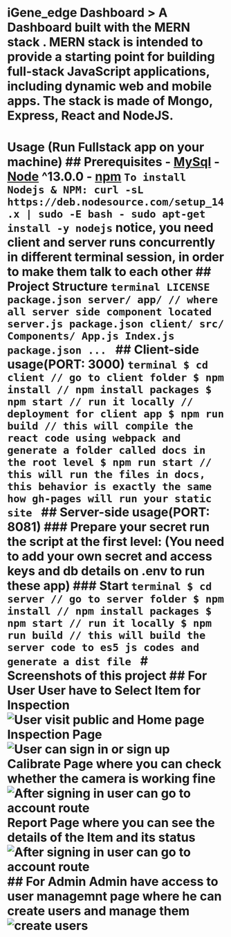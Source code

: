 # iGene_edge Dashboard > A Dashboard built with the MERN stack . MERN stack is intended to provide a starting point for building full-stack JavaScript applications, including dynamic web and mobile apps. The stack is made of Mongo, Express, React and NodeJS. 
          
 # Usage (Run Fullstack app on your machine) ## Prerequisites - [MySql](https://github.com/mysql) - [Node](https://nodejs.org/en/download/) ^13.0.0 - [npm](https://nodejs.org/en/download/package-manager/) ``` To install Nodejs & NPM: curl -sL https://deb.nodesource.com/setup_14.x | sudo -E bash - sudo apt-get install -y nodejs ``` notice, you need client and server runs concurrently in different terminal session, in order to make them talk to each other ## Project Structure ```terminal LICENSE package.json server/ app/ // where all server side component located server.js package.json client/ src/ Components/ App.js Index.js package.json ... ``` ## Client-side usage(PORT: 3000) ```terminal $ cd client // go to client folder $ npm install // npm install packages $ npm start // run it locally // deployment for client app $ npm run build // this will compile the react code using webpack and generate a folder called docs in the root level $ npm run start // this will run the files in docs, this behavior is exactly the same how gh-pages will run your static site ``` ## Server-side usage(PORT: 8081) ### Prepare your secret run the script at the first level: (You need to add your own secret and access keys and db details on .env to run these app) ### Start ```terminal $ cd server // go to server folder $ npm install // npm install packages $ npm start // run it locally $ npm run build // this will build the server code to es5 js codes and generate a dist file ``` # Screenshots of this project ## For User User have to Select Item for Inspection ![User visit public and Home page](https://www.linkpicture.com/q/Screenshot-from-2022-02-04-16-26-36.png) Inspection Page ![User can sign in or sign up](https://www.linkpicture.com/q/Screenshot-from-2022-02-04-16-27-19.png) Calibrate Page where you can check whether the camera is working fine ![After signing in user can go to account route](https://www.linkpicture.com/q/Screenshot-from-2022-02-04-16-27-11-1.png) Report Page where you can see the details of the Item and its status ![After signing in user can go to account route](https://www.linkpicture.com/q/Screenshot-from-2022-02-04-16-36-50.png) ## For Admin Admin have access to user managemnt page where he can create users and manage them ![create users](https://www.linkpicture.com/q/Screenshot-from-2022-02-04-16-17-44.png)
